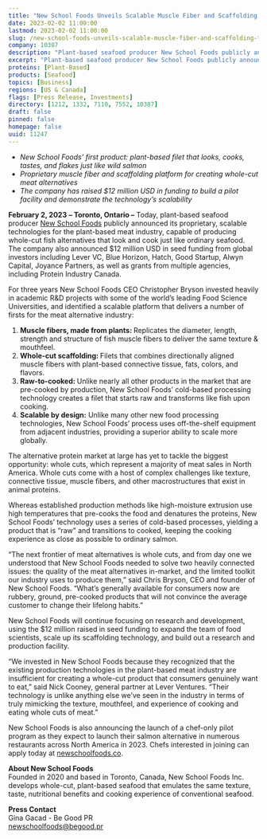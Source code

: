 ```yaml
---
title: "New School Foods Unveils Scalable Muscle Fiber and Scaffolding Technology for Whole-Cut Meat Alternatives"
date: 2023-02-02 11:00:00
lastmod: 2023-02-02 11:00:00
slug: /new-school-foods-unveils-scalable-muscle-fiber-and-scaffolding-technology-whole-cut-meat
company: 10387
description: "Plant-based seafood producer New School Foods publicly announces its proprietary, scalable technologies for the plant-based meat industry, capable of producing whole-cut fish alternatives that look and cook just like ordinary seafood."
excerpt: "Plant-based seafood producer New School Foods publicly announces its proprietary, scalable technologies for the plant-based meat industry, capable of producing whole-cut fish alternatives that look and cook just like ordinary seafood."
proteins: [Plant-Based]
products: [Seafood]
topics: [Business]
regions: [US & Canada]
flags: [Press Release, Investments]
directory: [1212, 1332, 7110, 7552, 10387]
draft: false
pinned: false
homepage: false
uuid: 11247
---
```

<ul>
<li><em>New School Foods’ first product: plant-based filet that looks, cooks, tastes, and flakes just like wild salmon</em></li>
<li><em>Proprietary muscle fiber and scaffolding platform for creating whole-cut meat alternatives</em></li>
<li><em>The company has raised $12 million USD in funding to build a pilot facility and demonstrate the technology’s scalability</em></li>
</ul>
<p><strong>February 2, 2023</strong> <strong>– Toronto, Ontario –</strong> Today, plant-based seafood producer <a href="https://www.newschoolfoods.co/">New School Foods</a> publicly announced its proprietary, scalable technologies for the plant-based meat industry, capable of producing whole-cut fish alternatives that look and cook just like ordinary seafood. The company also announced $12 million USD in seed funding from global investors including Lever VC, Blue Horizon, Hatch, Good Startup, Alwyn Capital, Joyance Partners, as well as grants from multiple agencies, including Protein Industry Canada.</p>
<p>For three years New School Foods CEO Christopher Bryson invested heavily in academic R&D projects with some of the world’s leading Food Science Universities, and identified a scalable platform that delivers a number of firsts for the meat alternative industry:</p>
<ol>
<li><strong>Muscle fibers, made from plants: </strong>Replicates the diameter, length, strength and structure of fish muscle fibers to deliver the same texture & mouthfeel.</li>
<li><strong>Whole-cut scaffolding: </strong>Filets that combines directionally aligned muscle fibers with plant-based connective tissue, fats, colors, and flavors.</li>
<li><strong>Raw-to-cooked: </strong>Unlike nearly all other products in the market that are pre-cooked by production, New School Foods’ cold-based processing technology creates a filet that starts raw and transforms like fish upon cooking.</li>
<li><strong>Scalable by design:</strong> Unlike many other new food processing technologies, New School Foods’ process uses off-the-shelf equipment from adjacent industries, providing a superior ability to scale more globally.</li>
</ol>
<p>The alternative protein market at large has yet to tackle the biggest opportunity: whole cuts, which represent a majority of meat sales in North America. Whole cuts come with a host of complex challenges like texture, connective tissue, muscle fibers, and other macrostructures that exist in animal proteins.</p>
<p>Whereas established production methods like high-moisture extrusion use high temperatures that pre-cooks the food and denatures the proteins, New School Foods’ technology uses a series of cold-based processes, yielding a product that is “raw” and transitions to cooked, keeping the cooking experience as close as possible to ordinary salmon.</p>
<p>“The next frontier of meat alternatives is whole cuts, and from day one we understood that New School Foods needed to solve two heavily connected issues: the quality of the meat alternatives in-market, and the limited toolkit our industry uses to produce them,” said Chris Bryson, CEO and founder of New School Foods. “What’s generally available for consumers now are rubbery, ground, pre-cooked products that will not convince the average customer to change their lifelong habits.”</p>
<p>New School Foods will continue focusing on research and development, using the $12 million raised in seed funding to expand the team of food scientists, scale up its scaffolding technology, and build out a research and production facility. </p>
<p>“We invested in New School Foods because they recognized that the existing production technologies in the plant-based meat industry are insufficient for creating a whole-cut product that consumers genuinely want to eat,” said Nick Cooney, general partner at Lever Ventures. “Their technology is unlike anything else we’ve seen in the industry in terms of truly mimicking the texture, mouthfeel, and experience of cooking and eating whole cuts of meat.”</p>
<p>New School Foods is also announcing the launch of a chef-only pilot program as they expect to launch their salmon alternative in numerous restaurants across North America in 2023. Chefs interested in joining can apply today at <a href="http://newschoolfoods.co">newschoolfoods.co</a>.</p>
<p><strong>About New School Foods</strong><br />
Founded in 2020 and based in Toronto, Canada, New School Foods Inc. develops whole-cut, plant-based seafood that emulates the same texture, taste, nutritional benefits and cooking experience of conventional seafood.</p>
<p><strong>Press Contact</strong><br />
Gina Gacad - Be Good PR<br />
<a href="mailto:newschoolfoods@begood.pr">newschoolfoods@begood.pr</a></p>
